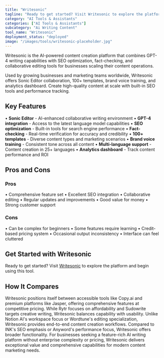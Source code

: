 ```yaml
---
title: "Writesonic"
tagline: "Ready to get started? Visit Writesonic to explore the platform and begin usin..."
category: "AI Tools & Assistants"
categories: ["AI Tools & Assistants"]
subcategory: "Ai Writing Content"
tool_name: "Writesonic"
deployment_status: "deployed"
image: "/images/tools/writesonic-placeholder.jpg"
---
```

Writesonic is the AI-powered content creation platform that combines GPT-4 writing capabilities with SEO optimization, fact-checking, and collaborative editing tools for businesses scaling their content operations.

Used by growing businesses and marketing teams worldwide, Writesonic offers Sonic Editor collaboration, 100+ templates, brand voice training, and analytics dashboard. Create high-quality content at scale with built-in SEO tools and performance tracking.

## Key Features

• **Sonic Editor** - AI-enhanced collaborative writing environment
• **GPT-4 integration** - Access to the latest language model capabilities
• **SEO optimization** - Built-in tools for search engine performance
• **Fact-checking** - Real-time verification for accuracy and credibility
• **100+ templates** - Diverse content types and marketing scenarios
• **Brand voice training** - Consistent tone across all content
• **Multi-language support** - Content creation in 25+ languages
• **Analytics dashboard** - Track content performance and ROI

## Pros and Cons

### Pros
• Comprehensive feature set
• Excellent SEO integration
• Collaborative editing
• Regular updates and improvements
• Good value for money
• Strong customer support

### Cons
• Can be complex for beginners
• Some features require learning
• Credit-based pricing system
• Occasional output inconsistency
• Interface can feel cluttered

## Get Started with Writesonic

Ready to get started? Visit [Writesonic](https://writesonic.com) to explore the platform and begin using this tool.

## How It Compares

Writesonic positions itself between accessible tools like Copy.ai and premium platforms like Jasper, offering comprehensive features at competitive pricing. While Rytr focuses on affordability and Sudowrite targets creative writing, Writesonic balances capability with usability. Unlike Notion AI's workspace focus or Wordtune's editing specialization, Writesonic provides end-to-end content creation workflows. Compared to INK's SEO emphasis or Anyword's performance focus, Writesonic offers broader functionality. For businesses seeking a feature-rich AI writing platform without enterprise complexity or pricing, Writesonic delivers exceptional value and comprehensive capabilities for modern content marketing needs.